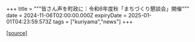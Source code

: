 +++
title = """皆さん声を町政に｜令和6年度秋「まちづくり懇談会」開催"""
date = 2024-11-06T02:00:00.000Z
expiryDate = 2025-01-01T04:23:59.573Z
tags = ["kuriyama","news"]
+++


[[source]](https://www.town.kuriyama.hokkaido.jp/site/matikon/29403.html)

